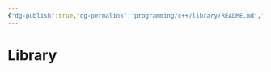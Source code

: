 ```yaml
---
{"dg-publish":true,"dg-permalink":"programming/c++/library/README.md","permalink":"/programming/c++/library/README.md/"}
---
```



# Library